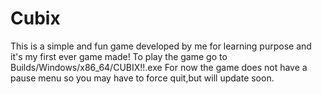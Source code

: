 # Cubix
This is a simple and fun game developed by me for learning purpose and it's my first ever game made!
To play the game go to Builds/Windows/x86_64/CUBIX!!.exe
For now the game does not have a pause menu so you may have to force quit,but will update soon.
